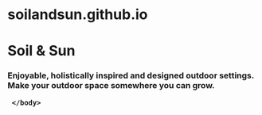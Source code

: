 # soilandsun.github.io
<!DOCTYPE html>
<html>
    <head>
        <meta charset="utf-8">
        <title>Project: Gardening-website</title>
        </head>
    <body>
    <h1> Soil & Sun</h1>
    <h3> Enjoyable, holistically inspired and designed outdoor settings.
    Make your outdoor space somewhere you can grow.
    
     </body>
</html>
